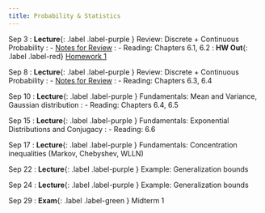 ```yaml
---
title: Probability & Statistics
---
```


Sep 3
: **Lecture**{: .label .label-purple } Review: Discrete + Continuous Probability
: - [Notes for Review](../assets/posted/lec2+3.pdf)
: - Reading: Chapters 6.1, 6.2
: **HW Out**{: .label .label-red} [Homework 1](../notes/hw1.pdf)

Sep 8
: **Lecture**{: .label .label-purple } Review: Discrete + Continuous Probability
: - [Notes for Review](../assets/posted/lec2+3.pdf)
: - Reading: Chapters 6.3, 6.4

Sep 10
: **Lecture**{: .label .label-purple } Fundamentals: Mean and Variance, Gaussian distribution
: - Reading: Chapters 6.4, 6.5

Sep 15
: **Lecture**{: .label .label-purple } Fundamentals: Exponential Distributions and Conjugacy
: - Reading: 6.6

Sep 17
: **Lecture**{: .label .label-purple } Fundamentals: Concentration inequalities (Markov, Chebyshev, WLLN)

Sep 22
: **Lecture**{: .label .label-purple } Example: Generalization bounds

Sep 24
: **Lecture**{: .label .label-purple } Example: Generalization bounds

Sep 29
: **Exam**{: .label .label-green } Midterm 1

